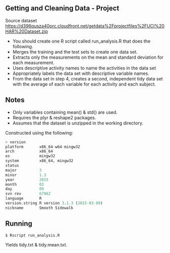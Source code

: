 ## Getting and Cleaning Data - Project

Source dataset https://d396qusza40orc.cloudfront.net/getdata%2Fprojectfiles%2FUCI%20HAR%20Dataset.zip 

* You should create one R script called run_analysis.R that does the following. 
* Merges the training and the test sets to create one data set.
* Extracts only the measurements on the mean and standard deviation for each measurement. 
* Uses descriptive activity names to name the activities in the data set
* Appropriately labels the data set with descriptive variable names. 
* From the data set in step 4, creates a second, independent tidy data set with the average of each variable for each activity and each subject.

## Notes

*  Only variables containing mean() & std() are used.
*  Requires the plyr & reshape2 packages.
*  Assumes that the dataset is unzipped in the working directory.

Constructed using the following:

```R
> version
platform       x86_64-w64-mingw32          
arch           x86_64                      
os             mingw32                     
system         x86_64, mingw32             
status                                     
major          3                           
minor          1.3                         
year           2015                        
month          03                          
day            09                          
svn rev        67962                       
language       R                           
version.string R version 3.1.3 (2015-03-09)
nickname       Smooth Sidewalk  
```

##  Running

```bash
$ Rscript run_analysis.R
```

Yields tidy.txt & tidy.mean.txt.
